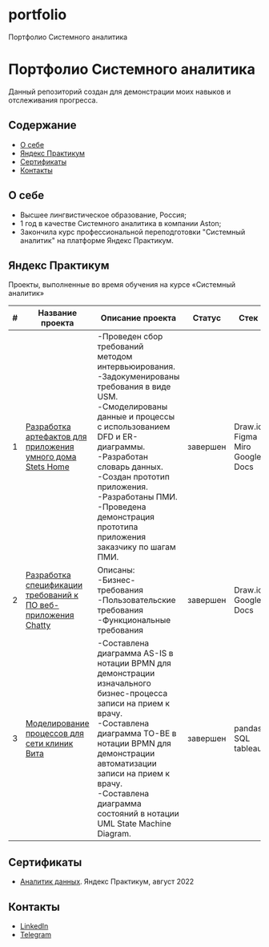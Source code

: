 # portfolio
Портфолио Системного аналитика
# Портфолио Системного аналитика
Данный репозиторий создан для демонстрации моих навыков и отслеживания прогресса.

## Содержание
- [О себе](#о-себе)
- [Яндекс Практикум](#яндекс-практикум)
- [Сертификаты](#сертификаты)
- [Контакты](#контакты)
  
## О себе

- Высшее лингвистическое образование, Россия;
- 1 год в качестве Системного аналитика в компании Aston;
- Закончила курс профессиональной переподготовки "Системный аналитик" на платформе Яндекс Практикум.

## Яндекс Практикум

Проекты, выполненные во время обучения на курсе «Системный аналитик»

|#|Название проекта|Описание проекта|Статус|Стек|
|-|----------|----------|----------|----------|
|1|[Разработка артефактов для приложения умного дома Stets Home](https://github.com/aksyutenko/data_analyst_portfolio/tree/main/telecom)|-Проведен сбор требований методом интервьюирования.</br>-Задокуменированы требования в виде USM.</br>-Смоделированы данные и процессы с использованием DFD и ER-диаграммы.</br>-Разработан словарь данных.</br>-Создан прототип приложения.</br>-Разработаны ПМИ.</br>-Проведена демонстрация прототипа приложения заказчику по шагам ПМИ.|завершен|Draw.io</br>Figma</br>Miro</br>Google Docs|
|2|[Разработка спецификации требований к ПО веб-приложения Chatty](https://github.com/aksyutenko/data_analyst_portfolio/tree/main/AB_test)|Описаны:</br>-Бизнес-требования</br>-Пользовательские требования</br>-Функциональные требования|завершен|Draw.io</br>Google Docs|
|3|[Моделирование процессов для сети клиник Вита](https://github.com/aksyutenko/data_analyst_portfolio/tree/main/zen)|-Составлена диаграмма AS-IS в нотации BPMN для демонстрации изначального бизнес-процесса записи на прием к врачу.</br>-Составлена диаграмма TO-BE в нотации BPMN для демонстрации автоматизации записи на прием к врачу.</br>-Составлена диаграмма состояний в нотации UML State Machine Diagram.|завершен|pandas</br>SQL</br>tableau| 

## Сертификаты
- [Аналитик данных](https://disk.yandex.ru/i/k8ZLHXZzivXPKQ). Яндекс Практикум, август 2022

## Контакты
- [LinkedIn](https://www.linkedin.com/in/aksyutenko)
- [Telegram](https://t.me/aksyutenko)
